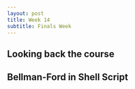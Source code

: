 ```yaml
---
layout: post
title: Week 14
subtitle: Finals Week
---
```


## Looking back the course



## Bellman-Ford in Shell Script


